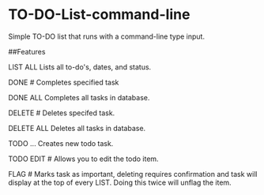 # TO-DO-List-command-line

Simple TO-DO list that runs with a command-line type input. 

##Features

LIST ALL		Lists all to-do's, dates, and status.

DONE #			Completes specified task

DONE ALL		Completes all tasks in database.

DELETE #		Deletes specifed task.

DELETE ALL		Deletes all tasks in database.

TODO ...		Creates new todo task.

TODO EDIT #		Allows you to edit the todo item.

FLAG #       Marks task as important, deleting requires
			confirmation and task will display at the
			top of every LIST. Doing this twice will 
			unflag the item.
    
